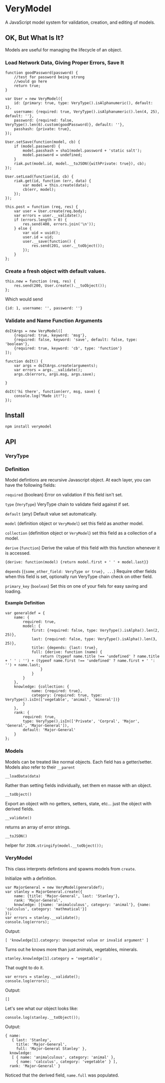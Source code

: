 VeryModel
=========

A JavaScript model system for validation, creation, and editing of models.

## OK, But What Is It?

Models are useful for managing the lifecycle of an object.

### Load Network Data, Giving Proper Errors, Save It

    function goodPassword(password) {
        //test for password being strong
        //would go here
        return true;
    }

    var User = new VeryModel({
        id: {primary: true, type: VeryType().isAlphanumeric(), default: 1},
        username: {required: true, VeryType().isAlphanumeric().len(4, 25), default: ''},
        password: {required: false, VeryType().len(6).custom(goodPassword)}, default: ''},
        passhash: {private: true},
    });

    User.setSave(function(model, cb) {
        if (model.password) {
            model.passhash = sha1(model.password + 'static salt');
            model.password = undefined;
        }
        riak.put(model.id, model.__toJSON({withPrivate: true}), cb);
    });

    User.setLoad(function(id, cb) {
        riak.get(id, function (err, data) {
            var model = this.create(data);
            cb(err, model);
        });
    });

    this.post = function (req, res) {
        var user = User.create(req.body);
        var errors = user.__validate();
        if (errors.length > 0) {
            res.send(400, errors.join('\n'));
        } else {
            var uid = uuid();
            user.id = uid;
            user.__save(function() {
                res.send(201, user.__toObject());
            });
        }
    };


### Create a fresh object with default values.

    this.new = function (req, res) {
        res.send(200, User.create().__toObject());
    };

Which would send

    {id: 1, username: '', password: ''}

### Validate and Name Function Arguments

    doItArgs = new VeryModel([
        {required: true, keyword: 'msg'},
        {required: false, keyword: 'save', default: false, type: 'boolean'},
        {required: true, keyword: 'cb', type: 'function'}
    ]);

    function doIt() {
        var args = doItArgs.create(arguments);
        var errors = args.__validate();
        args.cb(errors, args.msg, args.save);

    }

    doIt('hi there', function(err, msg, save) {
        console.log("Made it!");
    });

## Install

`npm install verymodel`

## API

### VeryType

### Definition

Model defintions are recursive Javascript object. At each layer, you can have the following fields:

`required` (boolean) Error on validation if this field isn't set.

`type` (`VeryType`) VeryType chain to validate field against if set.

`default` (any) Default value set automatically.

`model` (definition object or `VeryModel`) set this field as another model.

`collection` (definition object or `VeryModel`) set this field as a collection of a model.

`derive` (`function`) Derive the value of this field with this function whenever it is accessed.

    {derive: function(model) {return model.first + ' ' + model.last}}

`depends` (`{some_other_field: VeryType or true}, ...`) Require other fields when this field is set, optionally run VeryType chain check on other field.

`primary_key` (`boolean`) Set this on one of your fiels for easy saving and loading.

#### Example Definition

    var generaldef = {
        name: {
            required: true,
            model: {
                first: {required: false, type: VeryType().isAlpha().len(2, 25)},
                last: {required: false, type: VeryType().isAlpha().len(3, 25)},
                title: {depends: {last: true},
                full: {derive: function (name) {
                    return (typeof name.title !== 'undefined' ? name.title + ' ' : '') + (typeof name.first !== 'undefined' ? name.first + ' ': '') + name.last;
                    }
                }
            }
        },
        knowledge: {collection: {
                name: {required: true},
                category: {required: true, type: VeryType().isIn(['vegetable', 'animal', 'mineral'])}
            }
        },
        rank: {
            required: true,
            type: VeryType().isIn(['Private', 'Corpral', 'Major', 'General', 'Major-General']),
            default: 'Major-General'
        }
    };

### Models

Models can be treated like normal objects. Each field has a getter/setter.
Models also refer to their `__parent`

`__loadData(data)`

Rather than setting fields individually, set them en masse with an object.

`__toObject()`

Export an object with no getters, setters, state, etc... just the object with derived fields.

`__validate()`

returns an array of error strings.

`__toJSON()`

helper for `JSON.stringify(model.__toObject());`


### VeryModel

This class interprets defintions and spawns models from `create`.

Initialize with a definition.

    var MajorGeneral = new VeryModel(generaldef);
    var stanley = MajorGeneral.create({
        name: {title: 'Major-General', last: 'Stanley'},
        rank: 'Major-General',
        knowledge: [{name: 'animalculous', category: 'animal'}, {name: 'calculus', category: 'mathmatical'}]
    });
    var errors = stanley.__validate();
    console.log(errors);

Output:

    [ 'knowledge[1].category: Unexpected value or invalid argument' ]

Turns out he knows more than just animals, vegetables, minerals.

    stanley.knowledge[1].category = 'vegetable';

That ought to do it.
    
    var errors = stanley.__validate();
    console.log(errors);

Output:

    []

Let's see what our object looks like:

    console.log(stanley.__toObject());

Output:

    { name:
       { last: 'Stanley',
         title: 'Major-General',
         full: 'Major-General Stanley' },
      knowledge:
       [ { name: 'animalculous', category: 'animal' },
         { name: 'calculus', category: 'vegetable' } ],
      rank: 'Major-General' }

Noticed that the derived field, `name.full` was populated.
